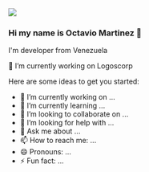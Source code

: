 <a href="https://github.com/zenx5">
<img src="https://www.veracode.com/sites/default/files/2020-12/developers-hero-developer-center_0.jpg" />
</a>


### Hi my name is Octavio Martinez 👋

I'm developer from Venezuela

🔭 I’m currently working on Logoscorp 



Here are some ideas to get you started:

- 🔭 I’m currently working on ...
- 🌱 I’m currently learning ...
- 👯 I’m looking to collaborate on ...
- 🤔 I’m looking for help with ...
- 💬 Ask me about ...
- 📫 How to reach me: ...
- 😄 Pronouns: ...
- ⚡ Fun fact: ...

